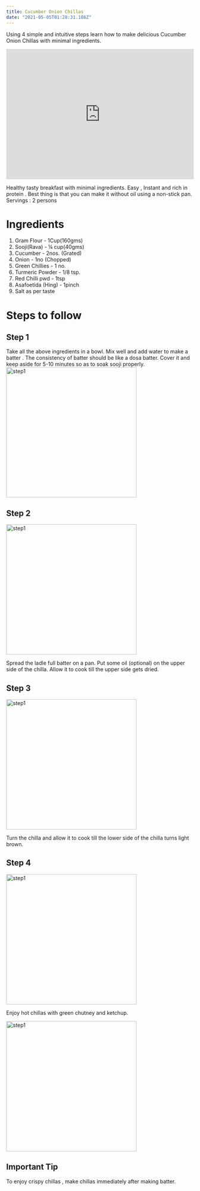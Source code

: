 ```yaml
---
title: Cucumber Onion Chillas
date: "2021-05-05T01:28:31.186Z"
---
```


Using 4 simple and intuitive steps learn how to make delicious Cucumber Onion Chillas with minimal ingredients.

<iframe width="100%" height="350" src="https://www.youtube.com/embed/JIh-Vq2C_7M" title="YouTube video player" frameBorder="0" allow="accelerometer; autoplay; clipboard-write; encrypted-media; gyroscope; picture-in-picture" allowFullScreen></iframe>

Healthy tasty breakfast with minimal ingredients. 
Easy , Instant and rich in protein .
Best thing is that you can make it without oil using a non-stick pan.  
Servings : 2 persons

# Ingredients

1. Gram Flour - 1Cup(160gms)
2. Sooji(Rava) - ¼ cup(40gms)
3. Cucumber - 2nos. (Grated)
4. Onion - 1no (Chopped)
5. Green Chillies - 1 no.
6. Turmeric Powder - 1/8 tsp.
7. Red Chilli pwd - 1tsp
8. Asafoetida (Hing) - 1pinch
9. Salt as per taste

# Steps to follow

## Step 1 


Take all the above ingredients in a bowl. 
Mix well and add water to make a batter . 
The consistency of batter should be like a dosa batter.
Cover it and keep aside for 5-10 minutes so as to soak sooji properly.
<img className="img-blogpage" src="https://firebasestorage.googleapis.com/v0/b/learning-firebase-img-crud.appspot.com/o/chillas_Step1_img1.jpg?alt=media&token=62d72e46-b2a0-4e7b-9904-002f1115eff3" alt="step1" width="350" height="350" />

## Step 2

<img className="img-blogpage" src="https://firebasestorage.googleapis.com/v0/b/learning-firebase-img-crud.appspot.com/o/chillas_Step2_img1.jpg?alt=media&token=51cfbe67-6c29-46cf-a767-23af286bce2a" alt="step1" width="350" height="350" />

Spread the ladle full batter on a pan.
Put some oil (optional) on the upper side of the chilla.
Allow it to cook till the upper side gets dried.

## Step 3
<img className="img-blogpage" src="https://firebasestorage.googleapis.com/v0/b/learning-firebase-img-crud.appspot.com/o/chillas_Step3_img1.jpg?alt=media&token=05dd463e-80c7-46e3-a33e-8bb9ea19e0c6" alt="step1" width="350" height="350" />

Turn the chilla and allow it to cook till the lower side of the chilla turns light brown.

## Step 4
<img className="img-blogpage" src="https://firebasestorage.googleapis.com/v0/b/learning-firebase-img-crud.appspot.com/o/chillas_Step4_img1.jpg?alt=media&token=e0615cf0-116d-4e30-821d-77b9c405eea0" alt="step1" width="350" height="350" />


Enjoy hot chillas with green chutney and ketchup.

<img className="img-blogpage" src="https://firebasestorage.googleapis.com/v0/b/learning-firebase-img-crud.appspot.com/o/chillas_Step4_img2.jpg?alt=media&token=11be53d1-78cc-4138-a71e-8a1661f66dcc" alt="step1" width="350" height="350" />


## Important Tip
To enjoy crispy chillas , make chillas immediately after making batter.


